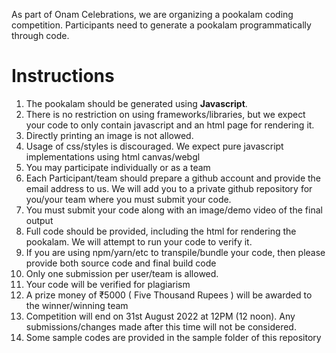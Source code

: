 As part of Onam Celebrations, we are organizing a pookalam coding competition. Participants need to generate a pookalam programmatically through code.

# Instructions

1. The pookalam should be generated using **Javascript**.
2. There is no restriction on using frameworks/libraries, but we expect your code to only contain javascript and an html page for rendering it.
3. Directly printing an image is not allowed.
4. Usage of css/styles is discouraged. We expect pure javascript implementations using html canvas/webgl
5. You may participate individually or as a team
6. Each Participant/team should prepare a github account and provide the email address to us. We will add you to a private github repository for you/your team where you must submit your code.
7. You must submit your code along with an image/demo video of the final output
8. Full code should be provided, including the html for rendering the pookalam. We will attempt to run your code to verify it.
9. If you are using npm/yarn/etc to transpile/bundle your code, then please provide both source code and final build code
10. Only one submission per user/team is allowed. 
11. Your code will be verified for plagiarism
12. A prize money of ₹5000 ( Five Thousand Rupees ) will be awarded to the winner/winning team
13. Competition will end on 31st August 2022 at 12PM (12 noon). Any submissions/changes made after this time will not be considered.
14. Some sample codes are provided in the sample folder of this repository